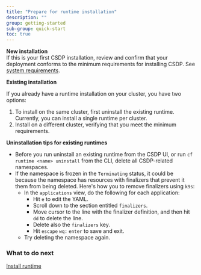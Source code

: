```yaml
---
title: "Prepare for runtime installation"
description: ""
group: getting-started
sub-group: quick-start
toc: true
---
```



**New installation**  
If this is your first CSDP installation, review and confirm that your deployment conforms to the minimum requirements for installing CSDP. See [system requirements]({{site.baseurl}}/docs/runtime/requirements).  

**Existing installation** 

If you already have a runtime installation on your cluster, you have two options:
1. To install on the same cluster, first uninstall the existing runtime. Currently, you can install a single runtime per cluster.
1. Install on a different cluster, verifying that you meet the minimum requirements.  

**Uninstallation tips for existing runtimes**
* Before you run uninstall an existing runtime from the CSDP UI, or run `cf runtime <name> uninstall` from the CLI, delete all CSDP-related namespaces.
* If the namespace is frozen in the `Terminating` status, it could be because the namespace has resources with finalizers that prevent it them from being deleted.
  Here's how you to remove finalizers using `k9s`:
  * In the `applications` view, do the following for each application:
    * Hit `e` to edit the YAML.
    * Scroll down to the section entitled `finalizers`.
    * Move cursor to the line with the finalizer definition, and then hit `dd` to delete the line.
    * Delete also the `finalizers` key.
    * Hit `escape` `wq:` `enter` to save and exit.
  * Try deleting the namespace again.

### What to do next
[Install runtime]({{site.baseurl}}/docs/getting-started/quick-start/runtime)